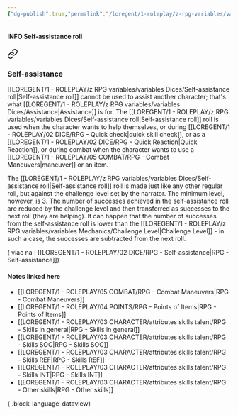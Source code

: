 ```yaml
---
{"dg-publish":true,"permalink":"/loregent/1-roleplay/z-rpg-variables/variables-dices/self-assistance-roll/"}
---
```


#### INFO Self-assistance roll


<div class="transclusion internal-embed is-loaded"><a class="markdown-embed-link" href="/loregent/1-roleplay/02-dice/rpg-self-assistance/#self-assistance" aria-label="Open link"><svg xmlns="http://www.w3.org/2000/svg" width="24" height="24" viewBox="0 0 24 24" fill="none" stroke="currentColor" stroke-width="2" stroke-linecap="round" stroke-linejoin="round" class="svg-icon lucide-link"><path d="M10 13a5 5 0 0 0 7.54.54l3-3a5 5 0 0 0-7.07-7.07l-1.72 1.71"></path><path d="M14 11a5 5 0 0 0-7.54-.54l-3 3a5 5 0 0 0 7.07 7.07l1.71-1.71"></path></svg></a><div class="markdown-embed">



### Self-assistance

[[LOREGENT/1 - ROLEPLAY/z RPG variables/variables Dices/Self-assistance roll\|Self-assistance roll]] cannot be used to assist another character; that's what [[LOREGENT/1 - ROLEPLAY/z RPG variables/variables Dices/Assistance\|Assistance]] is for. The [[LOREGENT/1 - ROLEPLAY/z RPG variables/variables Dices/Self-assistance roll\|Self-assistance roll]] roll  is used when the character wants to help themselves, or during [[LOREGENT/1 - ROLEPLAY/02 DICE/RPG - Quick check\|quick skill check]], or as a [[LOREGENT/1 - ROLEPLAY/02 DICE/RPG - Quick Reaction\|Quick Reaction]], or during combat when the character wants to use a [[LOREGENT/1 - ROLEPLAY/05 COMBAT/RPG - Combat Maneuvers\|maneuver]] or an item.

The [[LOREGENT/1 - ROLEPLAY/z RPG variables/variables Dices/Self-assistance roll\|Self-assistance roll]] roll is made just like any other regular roll, but against the challenge level set by the narrator. The minimum level, however, is 3. The number of successes achieved in the self-assistance roll are reduced by the challenge level and then transferred as successes to the next roll (they are helping). It can happen that the number of successes from the self-assistance roll is lower than the [[LOREGENT/1 - ROLEPLAY/z RPG variables/variables Mechanics/Challenge Level\|Challenge Level]] - in such a case, the successes are subtracted from the next roll.


</div></div>


( viac na : [[LOREGENT/1 - ROLEPLAY/02 DICE/RPG - Self-assistance\|RPG - Self-assistance]])

#### Notes linked here

- [[LOREGENT/1 - ROLEPLAY/05 COMBAT/RPG - Combat Maneuvers\|RPG - Combat Maneuvers]]
- [[LOREGENT/1 - ROLEPLAY/04 POINTS/RPG - Points of Items\|RPG - Points of Items]]
- [[LOREGENT/1 - ROLEPLAY/03 CHARACTER/attributes skills talent/RPG - Skills in general\|RPG - Skills in general]]
- [[LOREGENT/1 - ROLEPLAY/03 CHARACTER/attributes skills talent/RPG - Skills SOC\|RPG - Skills SOC]]
- [[LOREGENT/1 - ROLEPLAY/03 CHARACTER/attributes skills talent/RPG - Skills REF\|RPG - Skills REF]]
- [[LOREGENT/1 - ROLEPLAY/03 CHARACTER/attributes skills talent/RPG - Skills INT\|RPG - Skills INT]]
- [[LOREGENT/1 - ROLEPLAY/03 CHARACTER/attributes skills talent/RPG - Other skills\|RPG - Other skills]]

{ .block-language-dataview}
